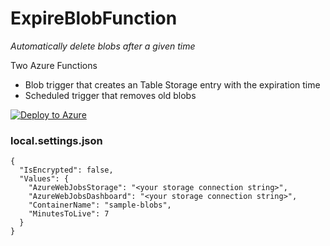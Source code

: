 # ExpireBlobFunction
*Automatically delete blobs after a given time*

Two Azure Functions
- Blob trigger that creates an Table Storage entry with the expiration time
- Scheduled trigger that removes old blobs

[![Deploy to Azure](http://azuredeploy.net/deploybutton.png)](https://azuredeploy.net/)

### local.settings.json
```
{
  "IsEncrypted": false,
  "Values": {
    "AzureWebJobsStorage": "<your storage connection string>",
    "AzureWebJobsDashboard": "<your storage connection string>",
    "ContainerName": "sample-blobs",
    "MinutesToLive": 7
  }
}
```
